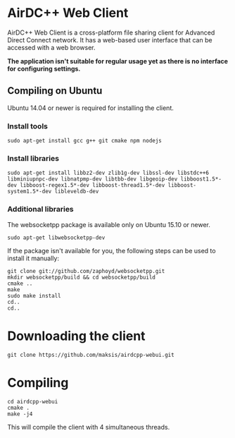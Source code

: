 # AirDC++ Web Client

AirDC++ Web Client is a cross-platform file sharing client for Advanced Direct Connect network. It has a web-based user interface that can be accessed with a web browser.

**The application isn't suitable for regular usage yet as there is no interface for configuring settings.**

## Compiling on Ubuntu

Ubuntu 14.04 or newer is required for installing the client.

### Install tools

`sudo apt-get install gcc g++ git cmake npm nodejs`

### Install libraries

`sudo apt-get install libbz2-dev zlib1g-dev libssl-dev libstdc++6 libminiupnpc-dev libnatpmp-dev libtbb-dev libgeoip-dev libboost1.5*-dev libboost-regex1.5*-dev libboost-thread1.5*-dev libboost-system1.5*-dev libleveldb-dev`

### Additional libraries

The websocketpp package is available only on Ubuntu 15.10 or newer.

`sudo apt-get libwebsocketpp-dev`

If the package isn't available for you, the following steps can be used to install it manually:

```
git clone git://github.com/zaphoyd/websocketpp.git
mkdir websocketpp/build && cd websocketpp/build
cmake ..
make
sudo make install
cd..
cd..
```

# Downloading the client

`git clone https://github.com/maksis/airdcpp-webui.git`

# Compiling

```
cd airdcpp-webui
cmake .
make -j4
```
This will compile the client with 4 simultaneous threads.
